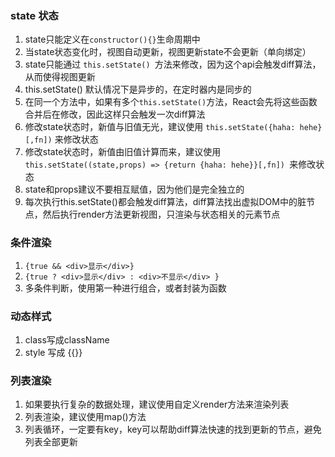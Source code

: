 ### state 状态

1. state只能定义在`constructor(){}`生命周期中
2. 当state状态变化时，视图自动更新，视图更新state不会更新（单向绑定）
3. state只能通过 `this.setState() `方法来修改，因为这个api会触发diff算法，从而使得视图更新
4. this.setState() 默认情况下是异步的，在定时器内是同步的
5. 在同一个方法中，如果有多个`this.setState()`方法，React会先将这些函数合并后在修改，因此这样只会触发一次diff算法
6. 修改state状态时，新值与旧值无光，建议使用 `this.setState({haha: hehe}[,fn])` 来修改状态
7. 修改state状态时，新值由旧值计算而来，建议使用 `this.setState((state,props) => {return {haha: hehe}}[,fn]) `来修改状态
8. state和props建议不要相互赋值，因为他们是完全独立的
9. 每次执行this.setState()都会触发diff算法，diff算法找出虚拟DOM中的脏节点，然后执行render方法更新视图，只渲染与状态相关的元素节点

### 条件渲染

1. `{true && <div>显示</div>}`
2. `{true ? <div>显示</div> : <div>不显示</div> }`
3. 多条件判断，使用第一种进行组合，或者封装为函数

### 动态样式

1. class写成className
2. style 写成 {{}}  

### 列表渲染

1. 如果要执行复杂的数据处理，建议使用自定义render方法来渲染列表
2. 列表渲染，建议使用map()方法
3. 列表循环，一定要有key，key可以帮助diff算法快速的找到更新的节点，避免列表全部更新
